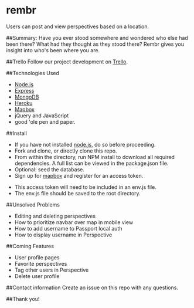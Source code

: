 # rembr
Users can post and view perspectives based on a location.

##Summary:
Have you ever stood somewhere and wondered who else had been there? What had they thought as they stood there? Rembr gives you insight into who's been where you are.

##Trello
Follow our project development on [Trello](https://trello.com/b/nT3OJqwE).

##Technologies Used
* [Node.js](https://nodejs.org/en/)
* [Express](http://expressjs.com/en/index.html)
* [MongoDB](https://www.mongodb.com/)
* [Heroku](https://dashboard.heroku.com/apps)
* [Mapbox](https://www.mapbox.com/)
* jQuery and JavaScript
* good 'ole pen and paper.


##Install
* If you have not installed [node.js](https://nodejs.org/en/), do so before proceeding.
* Fork and clone, or directly clone this repo.
* From within the directory, run NPM install to download all required dependencies. A full list can be viewed in the package.json file.
* Optional: seed the database.
* Sign up for [mapbox](https://www.mapbox.com/) and register for an access token.
 - This access token will need to be included in an env.js file.
 - The env.js file should be saved to the root directory.

##Unsolved Problems
* Editing and deleting perspectives
* How to prioritize navbar over map in mobile view
* How to add username to Passport local auth
* How to display username in Perspective

##Coming Features
* User profile pages
* Favorite perspectives
* Tag other users in Perspective
* Delete user profile

##Contact information
Create an issue on this repo with any questions.

##Thank you!
